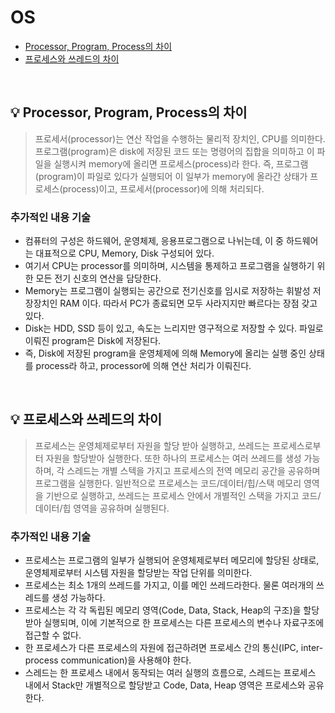 # OS


- [Processor, Program, Process의 차이](#%EF%B8%8F-processor-program-process의-차이)
- [프로세스와 쓰레드의 차이](#%EF%B8%8F-프로세스와-쓰레드의-차이)

<br>

## 💡 Processor, Program, Process의 차이

> 프로세서(processor)는 연산 작업을 수행하는 물리적 장치인, CPU를 의미한다. 프로그램(program)은 disk에 저장된 코드 또는 명령어의 집합을 의미하고 이 파일을 실행시켜 memory에 올리면 프로세스(process)라 한다. 즉, 프로그램(program)이 파일로 있다가 실행되어 이 일부가 memory에 올라간 상태가 프로세스(process)이고, 프로세서(processor)에 의해 처리되다.

### 추가적인 내용 기술

- 컴퓨터의 구성은 하드웨어, 운영체제, 응용프로그램으로 나뉘는데, 이 중 하드웨어는 대표적으로 CPU, Memory, Disk 구성되어 있다.
- 여기서 CPU는 processor를 의미하며, 시스템을 통제하고 프로그램을 실행하기 위한 모든 전기 신호의 연산을 담당한다.
- Memory는 프로그램이 실행되는 공간으로 전기신호를 임시로 저장하는 휘발성 저장장치인 RAM 이다. 따라서 PC가 종료되면 모두 사라지지만 빠르다는 장점 갖고 있다.
- Disk는 HDD, SSD 등이 있고, 속도는 느리지만 영구적으로 저장할 수 있다. 파일로 이뤄진 program은 Disk에 저장된다.
- 즉, Disk에 저장된 program을 운영체제에 의해 Memory에 올리는 실행 중인 상태를 process라 하고, processor에 의해 연산 처리가 이뤄진다.

<br>

## 💡️ 프로세스와 쓰레드의 차이
> 프로세스는 운영체제로부터 자원을 할당 받아 실행하고, 쓰레드는 프로세스로부터 자원을 할당받아 실행한다. 또한 하나의 프로세스는 여러 쓰레드를 생성 가능하며, 각 스레드는 개별 스텍을 가지고 프로세스의 전역 메모리 공간을 공유하며 프로그램을 실행한다. 일반적으로 프로세스는 코드/데이터/힙/스택 메모리 영역을 기반으로 실행하고, 쓰레드는 프로세스 안에서 개별적인 스택을 가지고 코드/데이터/힙 영역을 공유하며 실행된다.


### 추가적인 내용 기술
- 프로세스는 프로그램의 일부가 실행되어 운영체제로부터 메모리에 할당된 상태로, 운영체제로부터 시스템 자원을 할당받는 작업 단위를 의미한다.
- 프로세스는 최소 1개의 쓰레드를 가지고, 이를 메인 쓰레드라한다. 물론 여러개의 쓰레드를 생성 가능하다.
- 프로세스는 각 각 독립된 메모리 영역(Code, Data, Stack, Heap의 구조)을 할당받아 실행되며, 이에 기본적으로 한 프로세스는 다른 프로세스의 변수나 자료구조에 접근할 수 없다.
- 한 프로세스가 다른 프로세스의 자원에 접근하려면 프로세스 간의 통신(IPC, inter-process communication)을 사용해야 한다.
- 스레드는 한 프로세스 내에서 동작되는 여러 실행의 흐름으로, 스레드는 프로세스 내에서 Stack만 개별적으로 할당받고 Code, Data, Heap 영역은 프로세스와 공유한다.


<br>